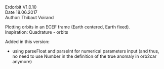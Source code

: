 Erdorbit V1.0.10 <br>
Date 18.06.2017 <br>
Author: Thibaut Voirand <br>

Plotting orbits in an ECEF frame (Earth centered, Earth fixed). <br>
Inspiration: Quadrature - orbits <br>


Added in this version: <br>
  - using parseFloat and parseInt for numerical parameters input (and thus, no need to use Number
    in the definition of the true anomaly in orb2car anymore)
